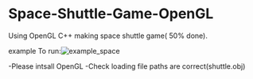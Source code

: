 # Space-Shuttle-Game-OpenGL
Using OpenGL C++ making space shuttle game( 50% done).


example
To run:![example_space](https://user-images.githubusercontent.com/65017142/223369594-2fc7378b-9409-4c88-997c-e3c9ae14b97b.gif)

-Please intsall OpenGL
-Check loading file paths are correct(shuttle.obj)
